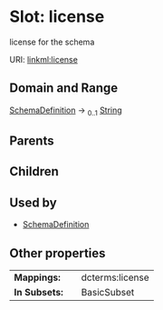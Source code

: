 
# Slot: license


license for the schema

URI: [linkml:license](https://w3id.org/linkml/license)


## Domain and Range

[SchemaDefinition](SchemaDefinition.md) &#8594;  <sub>0..1</sub> [String](String.md)

## Parents


## Children


## Used by

 * [SchemaDefinition](SchemaDefinition.md)

## Other properties

|  |  |  |
| --- | --- | --- |
| **Mappings:** | | dcterms:license |
| **In Subsets:** | | BasicSubset |

